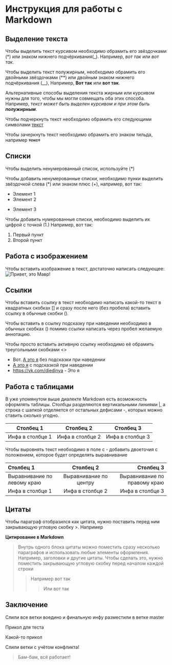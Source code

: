 # Инструкция для работы с Markdown

## Выделение текста

Чтобы выделить текст курсивом необходимо обрамить его звёздочками (*) или знаком нижнего подчёркивания(_). Например, *вот так* или _вот так_.

Чтобы выделить текст полужирным, необходимо обрамить его двойными звёздочками (**) или двойным знаком нижнего подчёркивания (__), Например, **Вот так** или __вот так__.

Альтернативные способы выделения текста жирным или курсивом нужны для того, чтобы мы могли совмещать оба этих способа. Например, _текст может быть выделен курсивом и при этом быть **полужирным**_.

Чтобы подчеркнуть текст необходимо обрамить его следующими символами <u> текст </u>

Чтобы зачеркнуть текст необходимо обрамить его знаком тильда, например ~~текст~~


## Списки
Чтобы выделить ненумерованный список, используйте (*)

Чтобы добавить ненумерованные списки, необходимо пунки выделить звёздочкой слева (*) или знаком плюс (+), например, вот так:
* Элемент 1
* Элемент 2
+ Элемент 3

Чтобы добавить нумерованные списки, необходимо выделить их цифрой с точкой (1.)
Например, вот так:
1. Первый пункт
2. Второй пункт

## Работа с изображением

Чтобы вставить изображение в текст, достаточно написать следующее:
![Привет, это Мавр!](Mavr.jpg)

## Ссылки
Чтобы вставить ссылку в текст необходимо написать какой-то текст в квадратных скобках [] и сразу после него (без пробела) вставить ссылку в обычные скобки ().

Чтобы вставить в ссылку подсказку при наведении необходимо в обычных скобках () помимо ссылки написать через пробел желаемую аннотацию.

Чтобы просто вставить активную ссылку необходимо её обрамить треугольными скобками <>

* Вот. [А это я](https://vk.com/diedinya) без подсказки при наведении
* [А это я](https://vk.com/diedinya "Да-да, это моя стр вконтакте") с подсказкой при наведении
* <https://vk.com/diedinya> - Это я

## Работа с таблицами

В уже упомянутом выше диалекте Markdown есть возможность оформлять таблицы. Столбцы разделяются вертикальными линиями |, а строка с шапкой отделяется от остальных дефисами -, которых можно ставить сколько угодно.

|Столбец 1|Столбец 2|Столбец 3|
|-|-|-|
|Инфа в столбце 1|Инфа в столбце 2|Инфа в столбце 3|

Чтобы выровнять текст необходимо в поле с - добавить двоеточия с положением, которое будет определять выравнивание

|Столбец 1|Столбец 2|Столбец 3|
|:-|:-:|-:|
|Выравнивание по левому краю| Выравнивание по центру| Выравнивание по правому краю|
|Инфа в столбце 1|Инфа в столбце 2|Инфа в столбце 3|


## Цитаты 

Чтобы параграф отобразился как цитата, нужно поставить перед ним закрывающую угловую скобку >.
Например

**Цитирование в Markdown**
> Внутрь одного блока цитаты можно поместить сразу несколько параграфов и использовать любые элементы оформления. Например, заголовки и другие цитаты. Чтобы сделать это, нужно поместить закрывающую угловую скобку перед началом каждой строки
>> Например вот так
>>> Или вот так

## Заключение
Слили все ветки воедино и финальную инфу разместили в ветке master

Прикол для теста

Какой-то прикол

Слили ветки с учётом конфликта!

>Бам-бам, всё работает!